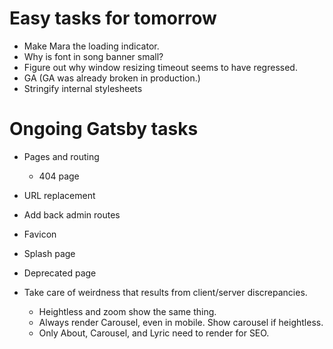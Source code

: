 # Easy tasks for tomorrow
* Make Mara the loading indicator.
* Why is font in song banner small?
* Figure out why window resizing timeout seems to have regressed.
* GA (GA was already broken in production.)
* Stringify internal stylesheets

# Ongoing Gatsby tasks
* Pages and routing
    * 404 page
* URL replacement
* Add back admin routes

* Favicon
* Splash page
* Deprecated page
* Take care of weirdness that results from client/server discrepancies.
    * Heightless and zoom show the same thing.
    * Always render Carousel, even in mobile. Show carousel if heightless.
    * Only About, Carousel, and Lyric need to render for SEO.

